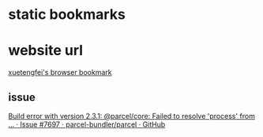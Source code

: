 # static bookmarks

# website url

[xuetengfei's browser bookmark](https://xtf-bookmarks.vercel.app/)

## issue

[Build error with version 2.3.1: @parcel/core: Failed to resolve 'process' from ... · Issue #7697 · parcel-bundler/parcel · GitHub](https://github.com/parcel-bundler/parcel/issues/7697)
